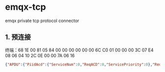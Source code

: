 # emqx-tcp
emqx private tcp protocol connector

## 1. 预连接

终端：68 1E 00 81 05 84 00 00 00 00 00 00 6C C0 01 00 00 00 3C 07 E4 08 06 04 10 2C 0E 00 00 7A 06 16

```json
{"APDU":{"PiidAcd":{"ServiceNum":0,"ReqACD":0,"ServicePriority":0},"RequestType":0,"HeartBeatCycle":60,"RequestTime":{"Year":2020,"Month":8,"DayOfMonth":6,"DayOfWeek":4,"Hour":16,"Minute":44,"Second":14,"Milliseconds":0},"TimeTagOpt":122,"DateTimes":{"Year":{"Value":0},"Month":0,"Day":0,"Hour":0,"Minute":0,"Second":0},"Ti":{"Einheit":0,"TimeInterval":{"Value":0}}},"Len":30,"Ctl":129,"Dir":1,"Prm":0,"FrameFlag":0,"Fn":1,"SAFlag":0,"AddrType":0,"LogicAddr":0,"AddrLen":6,"SAddr":"hAAAAAAA","CAddr":0,"ApduFlag":0,"MsgTime":"2020-08-22T10:03:11.8762172+08:00"}
```
